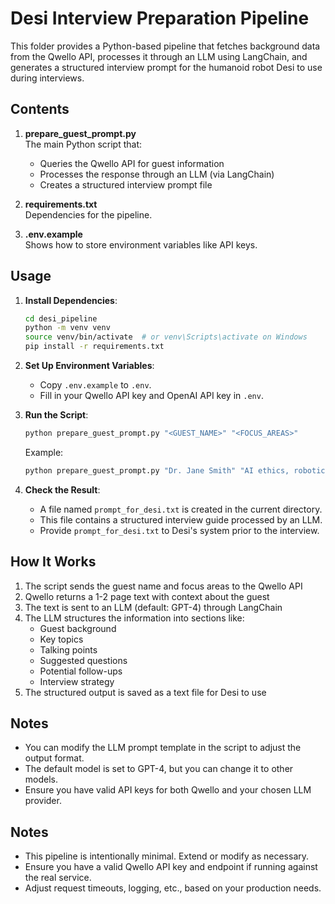 # Desi Interview Preparation Pipeline

This folder provides a Python-based pipeline that fetches background data from the Qwello API, processes it through an LLM using LangChain, and generates a structured interview prompt for the humanoid robot Desi to use during interviews.

## Contents

1. **prepare_guest_prompt.py**  
   The main Python script that:
   - Queries the Qwello API for guest information
   - Processes the response through an LLM (via LangChain)
   - Creates a structured interview prompt file

2. **requirements.txt**  
   Dependencies for the pipeline.

3. **.env.example**  
   Shows how to store environment variables like API keys.

## Usage

1. **Install Dependencies**:
   ```bash
   cd desi_pipeline
   python -m venv venv
   source venv/bin/activate  # or venv\Scripts\activate on Windows
   pip install -r requirements.txt
   ```

2. **Set Up Environment Variables**:  
   - Copy `.env.example` to `.env`.  
   - Fill in your Qwello API key and OpenAI API key in `.env`.

3. **Run the Script**:
   ```bash
   python prepare_guest_prompt.py "<GUEST_NAME>" "<FOCUS_AREAS>"
   ```
   Example:
   ```bash
   python prepare_guest_prompt.py "Dr. Jane Smith" "AI ethics, robotics"
   ```

4. **Check the Result**:
   - A file named `prompt_for_desi.txt` is created in the current directory.
   - This file contains a structured interview guide processed by an LLM.
   - Provide `prompt_for_desi.txt` to Desi's system prior to the interview.

## How It Works

1. The script sends the guest name and focus areas to the Qwello API
2. Qwello returns a 1-2 page text with context about the guest
3. The text is sent to an LLM (default: GPT-4) through LangChain
4. The LLM structures the information into sections like:
   - Guest background
   - Key topics
   - Talking points
   - Suggested questions
   - Potential follow-ups
   - Interview strategy
5. The structured output is saved as a text file for Desi to use

## Notes

- You can modify the LLM prompt template in the script to adjust the output format.
- The default model is set to GPT-4, but you can change it to other models.
- Ensure you have valid API keys for both Qwello and your chosen LLM provider.

## Notes

- This pipeline is intentionally minimal. Extend or modify as necessary.
- Ensure you have a valid Qwello API key and endpoint if running against the real service.
- Adjust request timeouts, logging, etc., based on your production needs. 